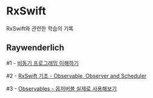 # RxSwift
RxSwift와 관련한 학습의 기록

## Raywenderlich
#1 - [비동기 프로그래밍 이해하기](https://github.com/AnnaBaeTofuMom/RxSwift/blob/main/Raywenderlich/01_basic_understanding_of_rxs.md)

#2 - [RxSwift 기초 - Observable, Observer and Scheduler](https://github.com/AnnaBaeTofuMom/RxSwift/blob/main/Raywenderlich/02_foundation_of_rxs.md)


#3 - [Observables - 옵저버블 실제로 사용해보기](https://github.com/AnnaBaeTofuMom/RxSwift/blob/main/Raywenderlich/2_1_observables.md)
